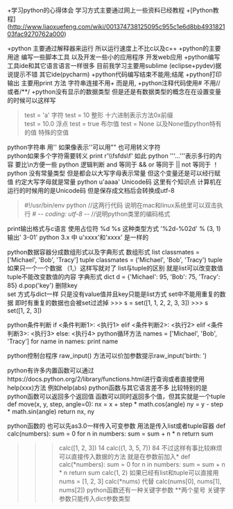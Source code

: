 +学习python的心得体会 学习方式主要通过网上一些资料已经教程
+[Python教程] (http://www.liaoxuefeng.com/wiki/001374738125095c955c1e6d8bb493182103fac9270762a000)

+python 主要通过解释器来运行 所以运行速度上不比c以及c++
+python的主要用途 编写一些脚本工具 以及开发一些小的应用程序 开发web应用
+python编写工具ide和其它语言语言一样很多 目前我学习主要用sublime (eclipse+pydev)据说提示不错 其它ide(pycharm)
+python代码编写结束不能用;结尾
+python打印输出 主要用print 方法 字符串连接不用+ 而是用,
+python注释代码使用# 不用//或者/**/
+python没有显示的数据类型 但是还是有数据类型的概念在在设置变量的时候可以这样写

>test = 'a' 字符
test = 10  整形  十六进制表示方法0x前缀    
test = 10.0 浮点
test = true 布尔值
test = None 以及None值python特有的值 特殊的空值

python字符串 用'' 如果像表示''可以用"" 也可用转义字符\
python如果多个字符需要转义 print r'\\\fsfds\f' 如此
python '''...'''表示多行的内容 要比\n方便一些
python 逻辑判断  and 等同于 && 
				 or 等同于 ||
				 not 等同于 ！
python 没有常量类型 但是都会以大写字母表示常量 但这个变量还是可以经行赋值 约定大写字母就是常量
python u'aaaa' Unicode码 这里有个知识点 计算机在运行的时候用的是Unicode码 但是保存成文档后会转换成utf-8

>\#!/usr/bin/env python //这两行代码 说明在mac和linux系统里可以双击执行
>\# -*- coding: utf-8 -*- //说明python类里的编码格式

print输出格式与c语言 使用占位符 %d %s 这种类型方式  '%2d-%02d' % (3, 1)  输出' 3-01'
python 3.x 中 u'xxxx'和'xxxx' 是一样的

python数据容器分成数组形式以及字典形式
数组形式
	list  classmates = ['Michael', 'Bob', 'Tracy']
	tuple  classmates = ('Michael', 'Bob', 'Tracy') tuple如果只一个一个数据 （1,）这样写就对了
	list与tuple的区别 就是list可以改变数值tuple不能改变数值的内容
字典形式
	dict  d = {'Michael': 95, 'Bob': 75, 'Tracy': 85}
	d.pop('key') 删除key  
    set 方式与dict一样 只是没有value值并且key只能是list方式 set中不能用重复的数据 即时有重复的数据也会被set过滤掉
    >>> s = set([1, 1, 2, 2, 3, 3])
	>>> s
	set([1, 2, 3])

python条件判断
if <条件判断1>:
    <执行1>
elif <条件判断2>:
    <执行2>
elif <条件判断3>:
    <执行3>
else:
    <执行4>
python循环方法
names = ['Michael', 'Bob', 'Tracy']
for name in names:
    print name

python控制台程序 raw_input() 方法可以价加参数提示raw_input('birth: ')

python有许多内置函数可以通过https://docs.python.org/2/library/functions.html进行查询或者直接使用help(xxx)方法 例如help(abs)
python函数与其它语言差不多 比较特别的是python函数可以返回多个返回值 函数可以同时返回多个值，但其实就是一个tuple
def move(x, y, step, angle=0):
    nx = x + step * math.cos(angle)
    ny = y - step * math.sin(angle)
    return nx, ny

python函数的 也可以先as3.0一样传入可变参数 用法是传入list或者tuple容器
def calc(numbers):
    sum = 0
    for n in numbers:
        sum = sum + n * n
    return sum
 >>> calc([1, 2, 3])
14
>>> calc((1, 3, 5, 7))
84
不过这样有事比较麻烦 可以直接传入数据的方法 就是在参数前加入*
def calc(*numbers):
    sum = 0
    for n in numbers:
        sum = sum + n * n
    return sum
>>> calc(1, 2)
如果已经有list和tuple可以直接用
>> nums = [1, 2, 3]
>>> calc(*nums) 代替
>>> calc(nums[0], nums[1], nums[2])
python函数还有一种关键字参数 **两个星号 关键字参数只能传入dict参数类型